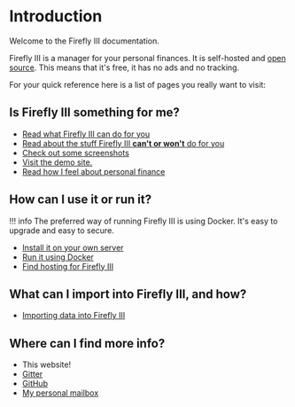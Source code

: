 # Introduction

Welcome to the Firefly III documentation.

Firefly III is a manager for your personal finances. It is self-hosted and [open source](https://github.com/firefly-iii/firefly-iii). This means that it's free, it has no ads and no tracking.

For your quick reference here is a list of pages you really want to visit:

## Is Firefly III something for me?

* [Read what Firefly III can do for you](about-firefly-iii/introduction.md)
* [Read about the stuff Firefly III **can't or won't** do for you](about-firefly-iii/what-its-not.md)
* [Check out some screenshots](about-firefly-iii/screenshots.md)
* [Visit the demo site.](https://demo.firefly-iii.org/?mtm_campaign=documentation&mtm_kwd=docu-index)
* [Read how I feel about personal finance](about-firefly-iii/personal-finances.md)

## How can I use it or run it?

!!! info
    The preferred way of running Firefly III is using Docker. It's easy to upgrade and easy to secure.

* [Install it on your own server](installation/self_hosted.md)
* [Run it using Docker](installation/docker.md)
* [Find hosting for Firefly III](installation/third_parties.md)

## What can I import into Firefly III, and how?

* [Importing data into Firefly III](importing-data/introduction.md)

## Where can I find more info?

* This website!
* [Gitter](https://gitter.im/firefly-iii/firefly-iii)
* [GitHub](https://github.com/firefly-iii/firefly-iii/)
* [My personal mailbox](mailto:james@firefly-iii.org)

